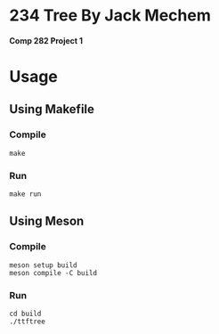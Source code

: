 # 234 Tree By Jack Mechem

#### Comp 282 Project 1

# Usage

## Using Makefile

### Compile

```
make
```

### Run

```
make run
```

## Using Meson

### Compile

```
meson setup build
meson compile -C build
```

### Run

```
cd build
./ttftree
```
